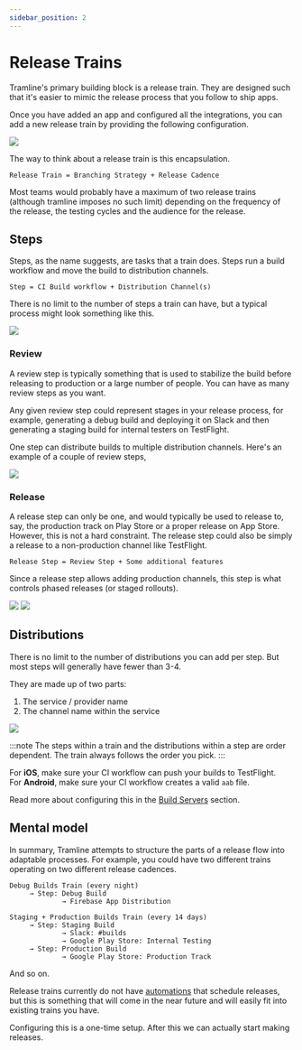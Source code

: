 ```yaml
---
sidebar_position: 2
---
```


# Release Trains

Tramline's primary building block is a release train. They are designed such that it's easier to mimic the release process that you follow to ship apps.

Once you have added an app and configured all the integrations, you can add a new release train by providing the following configuration.

![](/img/new-train.png)

The way to think about a release train is this encapsulation.

```
Release Train = Branching Strategy + Release Cadence
```

Most teams would probably have a maximum of two release trains (although tramline imposes no such limit) depending on the frequency of the release, the testing cycles and the audience for the release.

## Steps

Steps, as the name suggests, are tasks that a train does. Steps run a build workflow and move the build to distribution channels.

```
Step = CI Build workflow + Distribution Channel(s)
```

There is no limit to the number of steps a train can have, but a typical process might look something like this.

![](/img/standard-steps.png)

### Review

A review step is typically something that is used to stabilize the build before releasing to production or a large number of people. You can have as many review steps as you want.

Any given review step could represent stages in your release process, for example, generating a debug build and deploying it on Slack and then generating a staging build for internal testers on TestFlight.

One step can distribute builds to multiple distribution channels. Here's an example of a couple of review steps,

![](/img/review-steps.png)

### Release

A release step can only be one, and would typically be used to release to, say, the production track on Play Store or a proper release on App Store. However, this is not a hard constraint. The release step could also be simply a release to a non-production channel like TestFlight.

```
Release Step = Review Step + Some additional features
```

Since a release step allows adding production channels, this step is what controls phased releases (or staged rollouts).

![](/img/ios-staged-rollout.png)
![](/img/staged-rollout.png)

## Distributions

There is no limit to the number of distributions you can add per step. But most steps will generally have fewer than 3-4.

They are made up of two parts:

1. The service / provider name
2. The channel name within the service

![](/img/distributions.png)

:::note
The steps within a train and the distributions within a step are order dependent. The train always follows the order you pick.
:::

For **iOS**, make sure your CI workflow can push your builds to TestFlight.<br />For **Android**, make sure your CI workflow creates a valid `aab` file.

Read more about configuring this in the [Build Servers](/integrations/ci-cd/) section.

## Mental model

In summary, Tramline attempts to structure the parts of a release flow into adaptable processes. For example, you could have two different trains operating on two different release cadences.

```
Debug Builds Train (every night)
     → Step: Debug Build
             → Firebase App Distribution

Staging + Production Builds Train (every 14 days)
     → Step: Staging Build
             → Slack: #builds
             → Google Play Store: Internal Testing
     → Step: Production Build
             → Google Play Store: Production Track
```

And so on.

Release trains currently do not have [automations](/automations) that schedule releases, but this is something that will come in the near future and will easily fit into existing trains you have.

Configuring this is a one-time setup. After this we can actually start making releases.
